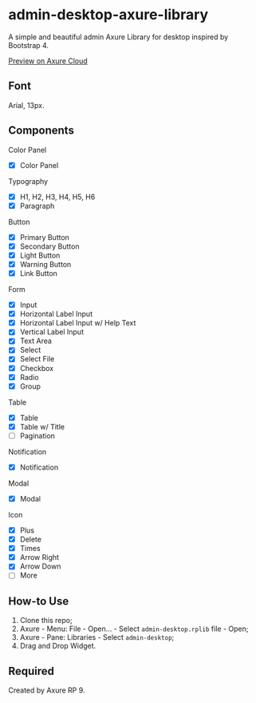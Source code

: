 # admin-desktop-axure-library
A simple and beautiful admin Axure Library for desktop inspired by Bootstrap 4.

[Preview on Axure Cloud](https://8yoq1y.axshare.com)

## Font
Arial, 13px.

##  Components 
Color Panel
- [x] Color Panel

Typography
- [x] H1, H2, H3, H4, H5, H6
- [x] Paragraph

Button
- [x] Primary Button
- [x] Secondary Button
- [x] Light Button
- [x] Warning Button
- [x] Link Button

Form
- [x] Input
- [x] Horizontal Label Input
- [x] Horizontal Label Input w/ Help Text
- [x] Vertical Label Input
- [x] Text Area
- [x] Select
- [x] Select File
- [x] Checkbox
- [x] Radio
- [x] Group

Table
- [x] Table
- [x] Table w/ Title
- [ ] Pagination

Notification
- [x] Notification

Modal
- [x] Modal

Icon
- [x] Plus
- [x] Delete
- [x] Times
- [x] Arrow Right
- [x] Arrow Down
- [ ] More

## How-to Use
1. Clone this repo;
2. Axure - Menu: File - Open... - Select `admin-desktop.rplib` file - Open;
3. Axure - Pane: Libraries - Select `admin-desktop`;
4. Drag and Drop Widget.

## Required
Created by Axure RP 9.